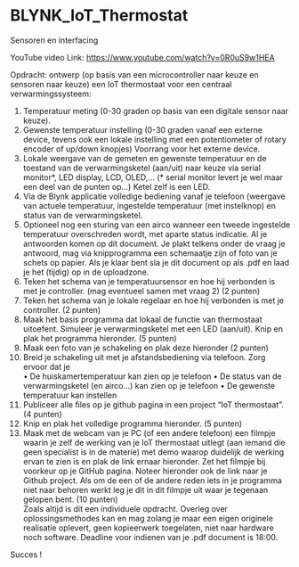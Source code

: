 # BLYNK_IoT_Thermostat

Sensoren en interfacing

YouTube video Link: https://www.youtube.com/watch?v=0R0uS9w1HEA

Opdracht: ontwerp (op basis van een microcontroller naar keuze en sensoren naar keuze) een IoT thermostaat voor een centraal verwarmingssysteem:
1.	Temperatuur meting (0-30 graden op basis van een digitale sensor naar keuze).
2.	Gewenste temperatuur instelling (0-30 graden vanaf een externe device, tevens ook een lokale instelling met een potentiometer of rotary encoder of up/down knopjes)  Voorrang voor het externe device.
3.	Lokale weergave van de gemeten en gewenste temperatuur en de toestand van de verwarmingsketel (aan/uit) naar keuze via serial monitor*, LED display, LCD, OLED,…  (* serial monitor levert je wel maar een deel van de punten op…)  Ketel zelf is een LED.
4.	Via de Blynk applicatie volledige bediening vanaf je telefoon (weergave van actuele temperatuur, ingestelde temperatuur (met instelknop) en status van de verwarmingsketel.
5.	Optioneel nog een sturing van een airco wanneer een tweede ingestelde temperatuur overschreden wordt, met aparte status indicatie.
Al je antwoorden komen op dit document.  Je plakt telkens onder de vraag je antwoord, mag via knipprogramma een schemaatje zijn of foto van je schets op papier.
Als je klaar bent sla je dit document op als .pdf en laad je het (tijdig) op in de uploadzone.
1.	Teken het schema van je temperatuursensor en hoe hij verbonden is met je controller.  (mag eventueel samen met vraag 2)									(2 punten)
2.	Teken het schema van je lokale regelaar en hoe hij verbonden is met je controller. 		(2 punten)
3.	Maak het basis programma dat lokaal de functie van thermostaat uitoefent.  Simuleer je verwarmingsketel met een LED (aan/uit).  Knip en plak het programma hieronder.       		(5 punten)
4.	Maak een foto van je schakeling en plak deze hieronder						(2 punten)
5.	Breid je schakeling uit met je afstandsbediening via telefoon.  Zorg ervoor dat je   	
•	De huiskamertemperatuur kan zien op je telefoon
•	De status van de verwarmingsketel (en airco…) kan zien op je telefoon
•	De gewenste temperatuur kan instellen 
6.	Publiceer alle files op je github pagina in een project “IoT thermostaat”.				(4 punten)
7.	Knip en plak het volledige programma hieronder.   						(5 punten)
8.	Maak met de webcam van je PC (of een andere telefoon) een filmpje waarin je zelf de werking van je IoT thermostaat uitlegt (aan iemand die geen specialist is in de materie) met demo waarop duidelijk de werking ervan te zien is en plak de link ernaar hieronder.  Zet het filmpje bij voorkeur op je GitHub pagina.  Noteer hieronder ook de link naar je Github project.  Als om de een of de andere reden iets in je programma niet naar behoren werkt leg je dit in dit filmpje uit waar je tegenaan gelopen bent.									(10 punten)  
Zoals altijd is dit een individuele opdracht.  Overleg over oplossingsmethodes kan en mag zolang je maar een eigen originele realisatie oplevert, geen kopieerwerk toegelaten, niet naar hardware noch software.  Deadline voor indienen van je .pdf document is 18:00.

Succes ! 
